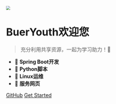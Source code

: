 

<img src="https://cdn.jsdelivr.net/gh/bueryouth/images@main/1651295964840%E4%B8%89%E8%A7%92.png" style="zoom:67%;" />

# **BuerYouth**欢迎您

> 充分利用共享资源，一起为学习助力！:rocket:

- 🥦 **Spring Boot开发**
- 🥦 **Python脚本**
- 🥦 **Linux运维**
- 🥦 **服务网页**

[GitHub](https://github.com/bueryouth/bueryouth.github.io)
[Get Started](#主页)

